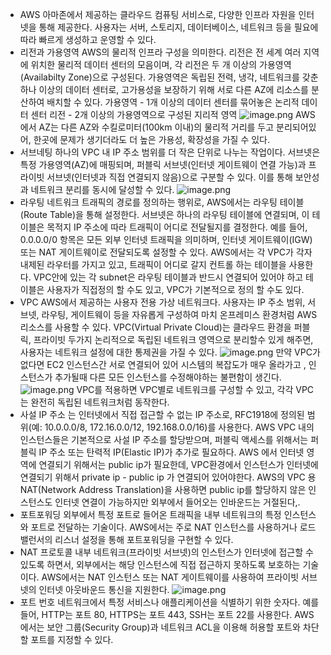 * AWS
  아마존에서 제공하는 클라우드 컴퓨팅 서비스로, 다양한 인프라 자원을 인터넷을 통해 제공한다. 사용자는 서버, 스토리지, 데이터베이스, 네트워크 등을 필요에 따라 빠르게 생성하고 운영할 수 있다.
* 리전과 가용영역
  AWS의 물리적 인프라 구성을 의미한다. 리전은 전 세계 여러 지역에 위치한 물리적 데이터 센터의 모음이며, 각 리전은 두 개 이상의 가용영역(Availabilty Zone)으로 구성된다. 가용영역은 독립된 전력, 냉각, 네트워크를 갖춘 하나 이상의 데이터 센터로, 고가용성을 보장하기 위해 서로 다른 AZ에 리소스를 분산하여 배치할 수 있다.
  가용영역 - 1개 이상의 데이터 센터를 묶어놓은 논리적 데이터 센터
  리전 - 2개 이상의 가용영역으로 구성된 지리적 영역
  ![image.png](attachment:c11d172b-46d0-424f-a68c-f60ac9ff453b:image.png)
  AWS에서 AZ는 다른 AZ와 수킬로미터(100km 이내)의 물리적 거리를 두고 분리되어있어, 한곳에 문제가 생기더라도 더 높은 가용성, 확장성을 가질 수 있다.
* 서브네팅
  하나의 VPC 내 IP 주소 범위를 더 작은 단위로 나누는 작업이다. 서브넷은 특정 가용영역(AZ)에 매핑되며, 퍼블릭 서브넷(인터넷 게이트웨이 연결 가능)과 프라이빗 서브넷(인터넷과 직접 연결되지 않음)으로 구분할 수 있다. 이를 통해 보안성과 네트워크 분리를 동시에 달성할 수 있다.
  ![image.png](attachment:2458a7aa-f442-429b-abf2-28352a637248:image.png)
* 라우팅
  네트워크 트래픽의 경로를 정의하는 행위로, AWS에서는 라우팅 테이블(Route Table)을 통해 설정한다. 서브넷은 하나의 라우팅 테이블에 연결되며, 이 테이블은 목적지 IP 주소에 따라 트래픽이 어디로 전달될지를 결정한다. 예를 들어, 0.0.0.0/0 항목은 모든 외부 인터넷 트래픽을 의미하며, 인터넷 게이트웨이(IGW) 또는 NAT 게이트웨이로 전달되도록 설정할 수 있다.
  AWS에서는 각 VPC가 각자 내제된 라우터를 가지고 있고, 트래픽이 어디로 갈지 컨트롤 하는 테이블을 사용한다.
  VPC안에 있는 각 subnet은 라우팅 테이블과 반드시 연결되어 있어야 하고 테이블은 사용자가 직접정의 할 수도 있고, VPC가 기본적으로 정의 할 수도 있다.
* VPC
  AWS에서 제공하는 사용자 전용 가상 네트워크다. 사용자는 IP 주소 범위, 서브넷, 라우팅, 게이트웨이 등을 자유롭게 구성하여 마치 온프레미스 환경처럼 AWS 리소스를 사용할 수 있다. VPC(Virtual Private Cloud)는 클라우드 환경을 퍼블릭, 프라이빗 두가지 논리적으로 독립된 네트워크 영역으로 분리할수 있게 해주면, 사용자는 네트워크 설정에 대한 통제권을 가질 수 있다.
  ![image.png](attachment:5217520f-1e81-4d28-b7f1-23bfba825d19:image.png)
  만약 VPC가 없다면 EC2 인스턴스간 서로 연결되어 있어 시스템의 복잡도가 매우 올라가고 , 인스턴스가 추가될때 다른 모든 인스턴스를 수정해야하는 불편함이 생긴다.
  ![image.png](attachment:d56e22f1-b053-48a2-9a41-65e446910597:image.png)
  VPC를 적용하면 VPC별로 네트워크를 구성할 수 있고, 각각 VPC는 완전히 독립된 네트워크처럼 동작한다.
* 사설 IP 주소
  는 인터넷에서 직접 접근할 수 없는 IP 주소로, RFC1918에 정의된 범위(예: 10.0.0.0/8, 172.16.0.0/12, 192.168.0.0/16)를 사용한다. AWS VPC 내의 인스턴스들은 기본적으로 사설 IP 주소를 할당받으며, 퍼블릭 액세스를 위해서는 퍼블릭 IP 주소 또는 탄력적 IP(Elastic IP)가 추가로 필요하다.
  AWS 에서 인터넷 영역에 연결되기 위해서는 public ip가 필요한데, VPC환경에서 인스턴스가 인터넷에 연결되기 위해서 private ip - public ip 가 연결되어 있어야한다.
  AWS의 VPC 용 NAT(Network Address Translation)을 사용하면 public ip를 할당하지 않은 인스턴스도 인터넷 연결이 가능하지만 외부에서 들어오는 인바운드는 거절된다,.
* 포트포워딩
  외부에서 특정 포트로 들어온 트래픽을 내부 네트워크의 특정 인스턴스와 포트로 전달하는 기술이다. AWS에서는 주로 NAT 인스턴스를 사용하거나 로드밸런서의 리스너 설정을 통해 포트포워딩을 구현할 수 있다.
* NAT 프로토콜
  내부 네트워크(프라이빗 서브넷)의 인스턴스가 인터넷에 접근할 수 있도록 하면서, 외부에서는 해당 인스턴스에 직접 접근하지 못하도록 보호하는 기술이다. AWS에서는 NAT 인스턴스 또는 NAT 게이트웨이를 사용하여 프라이빗 서브넷의 인터넷 아웃바운드 통신을 지원한다.
  ![image.png](attachment:2d91f902-275d-4613-8ce9-ba4f274a2a7f:image.png)
* 포트 번호
  네트워크에서 특정 서비스나 애플리케이션을 식별하기 위한 숫자다. 예를 들어, HTTP는 포트 80, HTTPS는 포트 443, SSH는 포트 22를 사용한다. AWS에서는 보안 그룹(Security Group)과 네트워크 ACL을 이용해 허용할 포트와 차단할 포트를 지정할 수 있다.
